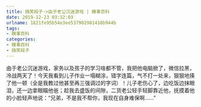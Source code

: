 ```yaml
---
title: 搞笑段子->由于老公沉迷游戏 | 糗事百科
date: 2019-12-23 03:32:03
urlname: 1821fe95b54e3ee537902981410b944b
tags: 
- 糗事百科
categories:
- 糗事百科
- 搞笑段子
---
```

由于老公沉迷游戏，家务以及孩子的学习啥都不管，我把他电脑掀了，微信拉黑，冷战两天了！今天我看到儿子作业一塌糊涂，错字连篇，气不打一处来，狠狠地揍了他一顿（全是我教过他甚至再三强调过的字词）！儿子老伤心了，边吃饭边抹眼泪，还一边拿眼瞄他爸；趁我去盛饭的间隙，二货老公轻手轻脚靠近他，抚摸着他的小脸轻声地说：“兄弟，不是我不帮你，我现在自身难保啊……”


